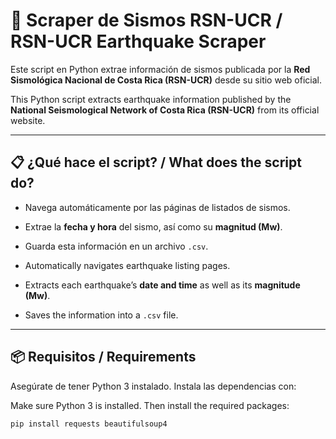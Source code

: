 # 📡 Scraper de Sismos RSN-UCR / RSN-UCR Earthquake Scraper

Este script en Python extrae información de sismos publicada por la **Red Sismológica Nacional de Costa Rica (RSN-UCR)** desde su sitio web oficial.

This Python script extracts earthquake information published by the **National Seismological Network of Costa Rica (RSN-UCR)** from its official website.

---

## 📋 ¿Qué hace el script? / What does the script do?

- Navega automáticamente por las páginas de listados de sismos.
- Extrae la **fecha y hora** del sismo, así como su **magnitud (Mw)**.
- Guarda esta información en un archivo `.csv`.

- Automatically navigates earthquake listing pages.
- Extracts each earthquake’s **date and time** as well as its **magnitude (Mw)**.
- Saves the information into a `.csv` file.

---

## 📦 Requisitos / Requirements

Asegúrate de tener Python 3 instalado. Instala las dependencias con:

Make sure Python 3 is installed. Then install the required packages:

```bash
pip install requests beautifulsoup4
